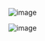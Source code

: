 ![image](https://github.com/AhindraD/HC_BackendDevops_2024/assets/83480142/29e4974a-9fc1-4c6d-99cd-8aa2f1258559)

![image](https://github.com/AhindraD/HC_BackendDevops_2024/assets/83480142/3ce20c98-3e31-4431-8031-76a9cf173c4a)
